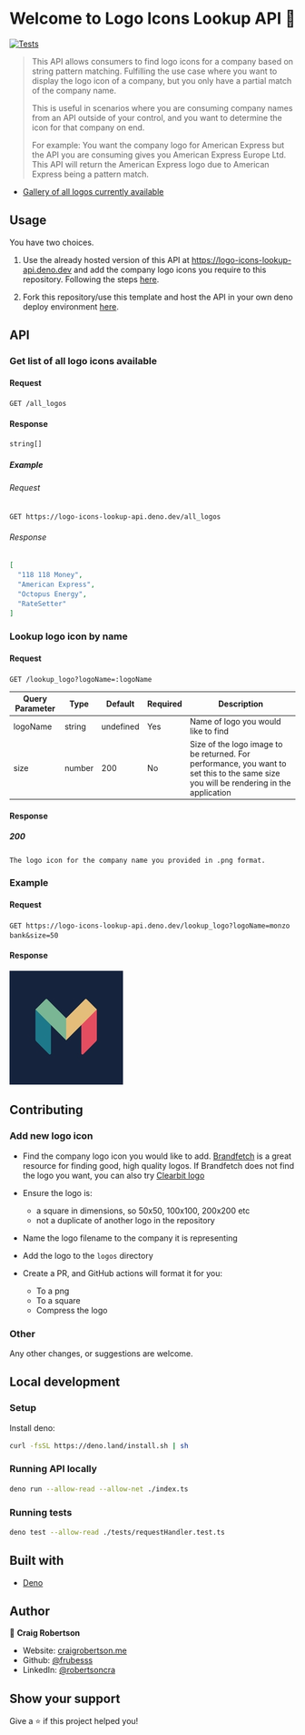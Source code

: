 # Welcome to Logo Icons Lookup API 👋

[![Tests](https://github.com/frubesss/logo-icons-lookup-api/actions/workflows/lint-tests.yml/badge.svg?branch=main)](https://github.com/frubesss/financial-logos-api-/actions/workflows/lint-tests.yml)

> This API allows consumers to find logo icons for a company based on string
> pattern matching. Fulfilling the use case where you want to display the logo
> icon of a company, but you only have a partial match of the company name.
>
> This is useful in scenarios where you are consuming company names from an API
> outside of your control, and you want to determine the icon for that company
> on end.
>
> For example: You want the company logo for American Express but the API you
> are consuming gives you American Express Europe Ltd. This API will return the
> American Express logo due to American Express being a pattern match.

- [Gallery of all logos currently available](https://financial-logos-app.vercel.app)

## Usage

You have two choices.

1. Use the already hosted version of this API at
   https://logo-icons-lookup-api.deno.dev and add the company logo icons you
   require to this repository. Following the steps [here](#Contributing).

2. Fork this repository/use this template and host the API in your own deno
   deploy environment [here](https://deno.com/deploy/docs).

## API

### Get list of all logo icons available

#### Request

`GET /all_logos`

#### Response

```TypeScript
string[]
```

##### Example

###### Request

`GET https://logo-icons-lookup-api.deno.dev/all_logos`

###### Response

```json
[
  "118 118 Money",
  "American Express",
  "Octopus Energy",
  "RateSetter"
]
```

### Lookup logo icon by name

#### Request

`GET /lookup_logo?logoName=:logoName`

| Query Parameter | Type   | Default   | Required | Description                                                                                                                            |
| --------------- | ------ | --------- | -------- | -------------------------------------------------------------------------------------------------------------------------------------- |
| logoName        | string | undefined | Yes      | Name of logo you would like to find                                                                                                    |
| size            | number | 200       | No       | Size of the logo image to be returned. For performance, you want to set this to the same size you will be rendering in the application |

#### Response

##### 200

`The logo icon for the company name you provided in .png format.`

### Example

#### Request

`GET https://logo-icons-lookup-api.deno.dev/lookup_logo?logoName=monzo bank&size=50`

#### Response

![Monzo Logo Icon](./logos/monzo.png)

## Contributing

### Add new logo icon

- Find the company logo icon you would like to add.
  [Brandfetch](https://www.brandfetch.com) is a great resource for finding good,
  high quality logos. If Brandfetch does not find the logo you want, you can
  also try [Clearbit logo](https://clearbit.com/logo)

- Ensure the logo is:
  - a square in dimensions, so 50x50, 100x100, 200x200 etc
  - not a duplicate of another logo in the repository
- Name the logo filename to the company it is representing
- Add the logo to the `logos` directory
- Create a PR, and GitHub actions will format it for you:
  - To a png
  - To a square
  - Compress the logo

### Other

Any other changes, or suggestions are welcome.

## Local development

### Setup

Install deno:

```sh
curl -fsSL https://deno.land/install.sh | sh
```

### Running API locally

```sh
deno run --allow-read --allow-net ./index.ts
```

### Running tests

```sh
deno test --allow-read ./tests/requestHandler.test.ts
```

## Built with

- [Deno](https://deno.land/)

## Author

👤 **Craig Robertson**

- Website: [craigrobertson.me](https://www.craigrobertson.me)
- Github: [@frubesss](https://github.com/frubesss)
- LinkedIn: [@robertsoncra](https://linkedin.com/in/robertsoncra)

## Show your support

Give a ⭐️ if this project helped you!
